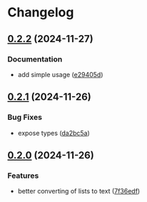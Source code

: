 # Changelog

## [0.2.2](https://github.com/imnotjames/bytewax-lever/compare/v0.2.1...v0.2.2) (2024-11-27)


### Documentation

* add simple usage ([e29405d](https://github.com/imnotjames/bytewax-lever/commit/e29405d906884abf1c4e7c4ec3e50e07838b2e33))

## [0.2.1](https://github.com/imnotjames/bytewax-lever/compare/v0.2.0...v0.2.1) (2024-11-26)


### Bug Fixes

* expose types ([da2bc5a](https://github.com/imnotjames/bytewax-lever/commit/da2bc5a87d2027b8a9b194be3f3e90c1d45e27f1))

## [0.2.0](https://github.com/imnotjames/bytewax-lever/compare/v0.1.0...v0.2.0) (2024-11-26)


### Features

* better converting of lists to text ([7f36edf](https://github.com/imnotjames/bytewax-lever/commit/7f36edf06822fdb88d21466173c43b0d65b913f7))
